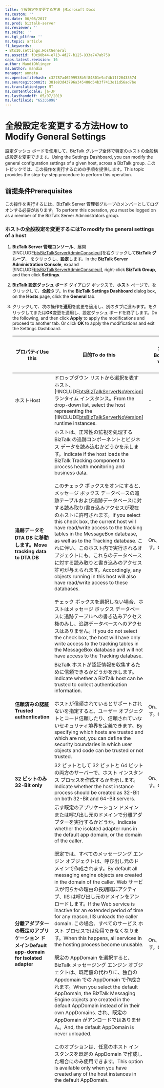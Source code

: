 ```yaml
---
title: 全般設定を変更する方法 |Microsoft Docs
ms.custom: ''
ms.date: 06/08/2017
ms.prod: biztalk-server
ms.reviewer: ''
ms.suite: ''
ms.tgt_pltfrm: ''
ms.topic: article
f1_keywords:
- Bts10.settings.HostGeneral
ms.assetid: f0c90b44-e713-4d27-b125-833a747ab758
caps.latest.revision: 16
author: MandiOhlinger
ms.author: mandia
manager: anneta
ms.openlocfilehash: c32787a46299938b5f84801e9a74b11f20433574
ms.sourcegitcommit: 381e83d43796a345488d54b3f7413e11d56ad7be
ms.translationtype: MT
ms.contentlocale: ja-JP
ms.lasthandoff: 05/07/2019
ms.locfileid: "65336098"
---
```

# <a name="how-to-modify-general-settings"></a><span data-ttu-id="e174b-102">全般設定を変更する方法</span><span class="sxs-lookup"><span data-stu-id="e174b-102">How to Modify General Settings</span></span>
<span data-ttu-id="e174b-103">設定ダッシュ ボードを使用して、BizTalk グループ全体で特定のホストの全般構成設定を変更できます。</span><span class="sxs-lookup"><span data-stu-id="e174b-103">Using the Settings Dashboard, you can modify the general configuration settings of a given host, across a BizTalk group.</span></span> <span data-ttu-id="e174b-104">このトピックでは、この操作を実行するための手順を提供します。</span><span class="sxs-lookup"><span data-stu-id="e174b-104">This topic provides the step-by-step procedure to perform this operation.</span></span>  

## <a name="prerequisites"></a><span data-ttu-id="e174b-105">前提条件</span><span class="sxs-lookup"><span data-stu-id="e174b-105">Prerequisites</span></span>  
 <span data-ttu-id="e174b-106">この操作を実行するには、BizTalk Server 管理者グループのメンバーとしてログオンする必要があります。</span><span class="sxs-lookup"><span data-stu-id="e174b-106">To perform this operation, you must be logged on as a member of the BizTalk Server Administrators group.</span></span>  

### <a name="to-modify-the-general-settings-of-a-host"></a><span data-ttu-id="e174b-107">ホストの全般設定を変更するには</span><span class="sxs-lookup"><span data-stu-id="e174b-107">To modify the general settings of a host</span></span>  

1. <span data-ttu-id="e174b-108">**BizTalk Server 管理コンソール**、展開[!INCLUDE[btsBizTalkServerAdminConsoleui](../includes/btsbiztalkserveradminconsoleui-md.md)]を右クリックして**BizTalk グループ**、 をクリックし、**設定**します。</span><span class="sxs-lookup"><span data-stu-id="e174b-108">In the **BizTalk Server Administration Console**, expand [!INCLUDE[btsBizTalkServerAdminConsoleui](../includes/btsbiztalkserveradminconsoleui-md.md)], right-click **BizTalk Group**, and then click **Settings**.</span></span>  

2. <span data-ttu-id="e174b-109">**BizTalk 設定ダッシュ ボード** ダイアログ ボックスで、**ホスト** ページで、をクリックして、**全般**タブ。</span><span class="sxs-lookup"><span data-stu-id="e174b-109">In the **BizTalk Settings Dashboard** dialog box, on the **Hosts** page, click the **General** tab.</span></span>  

3. <span data-ttu-id="e174b-110">クリックして、次の操作を**適用**を変更を適用し、別のタブに進みます。をクリックしてまたは**OK**変更を適用し、設定ダッシュ ボードを終了します。</span><span class="sxs-lookup"><span data-stu-id="e174b-110">Do the following, and then click **Apply** to apply the modifications and proceed to another tab. Or click **OK** to apply the modifications and exit the Settings Dashboard.</span></span>  


   |                  <span data-ttu-id="e174b-111">プロパティ</span><span class="sxs-lookup"><span data-stu-id="e174b-111">Use this</span></span>                   |                                                                                                                                                                                                                                                                                                                                                       <span data-ttu-id="e174b-112">目的</span><span class="sxs-lookup"><span data-stu-id="e174b-112">To do this</span></span>                                                                                                                                                                                                                                                                                                                                                        |          <span data-ttu-id="e174b-113">境界値</span><span class="sxs-lookup"><span data-stu-id="e174b-113">Boundary values</span></span>          | <span data-ttu-id="e174b-114">既定値</span><span class="sxs-lookup"><span data-stu-id="e174b-114">Default value</span></span> |                                                                                       <span data-ttu-id="e174b-115">アップグレード ロジック</span><span class="sxs-lookup"><span data-stu-id="e174b-115">Upgrade logic</span></span>                                                                                       |
   |---------------------------------------------|-------------------------------------------------------------------------------------------------------------------------------------------------------------------------------------------------------------------------------------------------------------------------------------------------------------------------------------------------------------------------------------------------------------------------------------------------------------------------------------------------------------------------------------------------------------------------------------------------------------------------------------------------------------------------------------------------------------------------|-----------------------------------|---------------|-------------------------------------------------------------------------------------------------------------------------------------------------------------------------------------------|
   |                    <span data-ttu-id="e174b-116">ホスト</span><span class="sxs-lookup"><span data-stu-id="e174b-116">Host</span></span>                     |                                                                                                                                                                                                                                                                             <span data-ttu-id="e174b-117">ドロップダウン リストから選択を表すホスト、[!INCLUDE[btsBizTalkServerNoVersion](../includes/btsbiztalkservernoversion-md.md)]ランタイム インスタンス。</span><span class="sxs-lookup"><span data-stu-id="e174b-117">From the drop-down list, select the host representing the [!INCLUDE[btsBizTalkServerNoVersion](../includes/btsbiztalkservernoversion-md.md)] runtime instances.</span></span>                                                                                                                                                                                                                                                                             |                 -                 |       -       |                                                                                                                                                                                           |
   |      <span data-ttu-id="e174b-118">**追跡データを DTA DB に移動します。**</span><span class="sxs-lookup"><span data-stu-id="e174b-118">**Move tracking data to DTA DB**</span></span>       |                                                                  <span data-ttu-id="e174b-119">ホストは、正常性の監視を処理する BizTalk の追跡コンポーネントとビジネス データを読み込むかどうかを示します。</span><span class="sxs-lookup"><span data-stu-id="e174b-119">Indicate if the host loads the BizTalk Tracking component to process health monitoring and business data.</span></span><br /><br /> <span data-ttu-id="e174b-120">このチェック ボックスをオンにすると、メッセージ ボックス データベースの追跡テーブルおよび追跡データベースに対する読み取り/書き込みアクセスが現在のホストに許可されます。</span><span class="sxs-lookup"><span data-stu-id="e174b-120">If you select this check box, the current host will have read/write access to the tracking tables in the MessageBox database, as well as to the Tracking database.</span></span> <span data-ttu-id="e174b-121">これに伴い、このホスト内で実行されるオブジェクトにも、これらのデータベースに対する読み取りと書き込みのアクセス許可が与えられます。</span><span class="sxs-lookup"><span data-stu-id="e174b-121">Accordingly, any objects running in this host will also have read/write access to these databases.</span></span><br /><br /> <span data-ttu-id="e174b-122">チェック ボックスを選択しない場合、ホストはメッセージ ボックス データベースに追跡テーブルへの書き込みアクセス権のみし、追跡データベースへのアクセスはありません。</span><span class="sxs-lookup"><span data-stu-id="e174b-122">If you do not select the check box, the host will have only write access to the tracking tables in the MessageBox database and will not have access to the Tracking database.</span></span>                                                                  |              <span data-ttu-id="e174b-123">On、Off します。</span><span class="sxs-lookup"><span data-stu-id="e174b-123">On, Off</span></span>              |      <span data-ttu-id="e174b-124">基準</span><span class="sxs-lookup"><span data-stu-id="e174b-124">On</span></span>       |                                                                                                                                                                                           |
   |         <span data-ttu-id="e174b-125">**信頼済みの認証**</span><span class="sxs-lookup"><span data-stu-id="e174b-125">**Trusted authentication**</span></span>          |                                                                                                                                                                                                                             <span data-ttu-id="e174b-126">BizTalk ホストが認証情報を収集するために信頼できるかどうかを示します。</span><span class="sxs-lookup"><span data-stu-id="e174b-126">Indicate whether a BizTalk host can be trusted to collect authentication information.</span></span><br /><br /> <span data-ttu-id="e174b-127">ホストが信頼されているとサポートされないを指定すると、ユーザー オブジェクトとコード信頼したり、信頼されていないセキュリティ境界を定義できます。</span><span class="sxs-lookup"><span data-stu-id="e174b-127">By specifying which hosts are trusted and which are not, you can define the security boundaries in which user objects and code can be trusted or not trusted.</span></span>                                                                                                                                                                                                                             |              <span data-ttu-id="e174b-128">On、Off します。</span><span class="sxs-lookup"><span data-stu-id="e174b-128">On, Off</span></span>              |      <span data-ttu-id="e174b-129">Off</span><span class="sxs-lookup"><span data-stu-id="e174b-129">Off</span></span>      |                                                                                                                                                                                           |
   |               <span data-ttu-id="e174b-130">**32 ビットのみ**</span><span class="sxs-lookup"><span data-stu-id="e174b-130">**32-Bit only**</span></span>               |                                                                                                                                                                                                                                                                                                        <span data-ttu-id="e174b-131">32 ビットとして 32 ビットと 64 ビットの両方のサーバーで、ホスト インスタンス プロセスを作成するかを示します。</span><span class="sxs-lookup"><span data-stu-id="e174b-131">Indicate whether the host instance process should be created as 32-Bit on both 32-Bit and 64-Bit servers.</span></span>                                                                                                                                                                                                                                                                                                        |              <span data-ttu-id="e174b-132">On、Off します。</span><span class="sxs-lookup"><span data-stu-id="e174b-132">On, Off</span></span>              |      <span data-ttu-id="e174b-133">基準</span><span class="sxs-lookup"><span data-stu-id="e174b-133">On</span></span>       |                                                                                                                                                                                           |
   | <span data-ttu-id="e174b-134">**分離アダプターの既定のアプリケーション ドメイン**</span><span class="sxs-lookup"><span data-stu-id="e174b-134">**Default app-domain for isolated adapter**</span></span> | <span data-ttu-id="e174b-135">示す既定のアプリケーション ドメインまたは呼び出し元のドメインで分離アダプターを実行するかどうか。</span><span class="sxs-lookup"><span data-stu-id="e174b-135">Indicate whether the isolated adapter runs in the default app domain, or the domain of the caller.</span></span><br /><br /> <span data-ttu-id="e174b-136">既定では、すべてのメッセージング エンジン オブジェクトは、呼び出し元のドメインで作成されます。</span><span class="sxs-lookup"><span data-stu-id="e174b-136">By default all messaging engine objects are created in the domain of the caller.</span></span> <span data-ttu-id="e174b-137">Web サービスが何らかの理由の長期間非アクティブ、IIS は呼び出し元のドメインをアンロードします。</span><span class="sxs-lookup"><span data-stu-id="e174b-137">If the Web service is inactive for an extended period of time for any reason, IIS unloads the caller domain.</span></span> <span data-ttu-id="e174b-138">この場合、すべてのサービス ホスト プロセスでは使用できなくなります。</span><span class="sxs-lookup"><span data-stu-id="e174b-138">When this happens, all services in the hosting process become unusable.</span></span><br /><br /> <span data-ttu-id="e174b-139">既定の AppDomain を選択すると、BizTalk メッセージング エンジン オブジェクトは、既定値の代わりに、独自の Appdomain での AppDomain で作成されます。</span><span class="sxs-lookup"><span data-stu-id="e174b-139">When you select the default AppDomain, the BizTalk Messaging Engine objects are created in the default AppDomain instead of in their own AppDomains.</span></span> <span data-ttu-id="e174b-140">され、既定の AppDomain がアンロードではありません。</span><span class="sxs-lookup"><span data-stu-id="e174b-140">And, the default AppDomain is never unloaded.</span></span><br /><br /> <span data-ttu-id="e174b-141">このオプションは、任意のホスト インスタンスを既定の AppDomain で作成した場合にのみ使用できます。</span><span class="sxs-lookup"><span data-stu-id="e174b-141">This option is available only when you have created any of the host instances in the default AppDomain.</span></span> |              <span data-ttu-id="e174b-142">On、Off します。</span><span class="sxs-lookup"><span data-stu-id="e174b-142">On, Off</span></span>              |      <span data-ttu-id="e174b-143">Off</span><span class="sxs-lookup"><span data-stu-id="e174b-143">Off</span></span>      |                                                     <span data-ttu-id="e174b-144">このホストのホスト インスタンスのいずれかに設定されている場合は TRUE。</span><span class="sxs-lookup"><span data-stu-id="e174b-144">TRUE if any of the host instances for the host are set to this.</span></span> <span data-ttu-id="e174b-145">FALSE それ以外の場合。</span><span class="sxs-lookup"><span data-stu-id="e174b-145">FALSE otherwise.</span></span>                                                      |
   |       <span data-ttu-id="e174b-146">**空白文字の従来の動作**</span><span class="sxs-lookup"><span data-stu-id="e174b-146">**Legacy whitespace behavior**</span></span>        |                                                                                                                                                                                                                                                                                                                          <span data-ttu-id="e174b-147">マップを作成するときに空白文字を保持するかどうかを指定します。</span><span class="sxs-lookup"><span data-stu-id="e174b-147">Specify if you want to preserve the white spaces while creating maps.</span></span>                                                                                                                                                                                                                                                                                                                          |              <span data-ttu-id="e174b-148">On、Off します。</span><span class="sxs-lookup"><span data-stu-id="e174b-148">On, Off</span></span>              |      <span data-ttu-id="e174b-149">Off</span><span class="sxs-lookup"><span data-stu-id="e174b-149">Off</span></span>      | <span data-ttu-id="e174b-150">コンピューター上の各ホスト インスタンスはコンピューターのレジストリ値 > 0 の場合の値は TRUE です。</span><span class="sxs-lookup"><span data-stu-id="e174b-150">For each host instance on a machine, the value is TRUE if the machine has the registry value > 0.</span></span> <span data-ttu-id="e174b-151">各ホストの場合は場合は TRUE に設定して、ホスト インスタンスのいずれかの値は TRUE です。</span><span class="sxs-lookup"><span data-stu-id="e174b-151">For each host, the value is TRUE if any one of the host instance have this set to TRUE.</span></span> |
   |        <span data-ttu-id="e174b-152">**複数の応答を許可します。**</span><span class="sxs-lookup"><span data-stu-id="e174b-152">**Allow multiple responses**</span></span>         |                                                                                                                                                                                                                                                                                                           <span data-ttu-id="e174b-153">複数を有効にするかどうかを指定する双方向に返される応答の受信場所。</span><span class="sxs-lookup"><span data-stu-id="e174b-153">Indicate whether you want to enable multiple responses to be sent back to a 2-way receive location.</span></span>                                                                                                                                                                                                                                                                                                           |              <span data-ttu-id="e174b-154">On、Off します。</span><span class="sxs-lookup"><span data-stu-id="e174b-154">On, Off</span></span>              |      <span data-ttu-id="e174b-155">Off</span><span class="sxs-lookup"><span data-stu-id="e174b-155">Off</span></span>      |                                                 <span data-ttu-id="e174b-156">ホストのすべてのホスト インスタンスの TRUE の場合は、ホストの設定を行う = TRUE。</span><span class="sxs-lookup"><span data-stu-id="e174b-156">If TRUE for any host instance of a host, make the host setting = TRUE.</span></span> <span data-ttu-id="e174b-157">それ以外の場合、FALSE です。</span><span class="sxs-lookup"><span data-stu-id="e174b-157">Otherwise, FALSE.</span></span>                                                  |
   |            <span data-ttu-id="e174b-158">**応答のタイムアウト**</span><span class="sxs-lookup"><span data-stu-id="e174b-158">**Response timeout**</span></span>             |                                                                                                                                                                                                                                                                                                                               <span data-ttu-id="e174b-159">要求応答メッセージの既定のタイムアウトを指定します。</span><span class="sxs-lookup"><span data-stu-id="e174b-159">Specify the default timeout for request response messages.</span></span>                                                                                                                                                                                                                                                                                                                                | <span data-ttu-id="e174b-160">1 – 整数型の最大値</span><span class="sxs-lookup"><span data-stu-id="e174b-160">1 – Maximum value of type Integer</span></span> |      <span data-ttu-id="e174b-161">20</span><span class="sxs-lookup"><span data-stu-id="e174b-161">20</span></span>       |                                         <span data-ttu-id="e174b-162">インプロセス ホスト - ホスト インスタンスの最大値</span><span class="sxs-lookup"><span data-stu-id="e174b-162">In-proc hosts - highest value for a host instance</span></span><br /><br /> <span data-ttu-id="e174b-163">分離ホスト - コンピューターの最高値</span><span class="sxs-lookup"><span data-stu-id="e174b-163">Isolated hosts - highest value on a machine</span></span>                                         |
   |         <span data-ttu-id="e174b-164">**最大エンジン スレッド**</span><span class="sxs-lookup"><span data-stu-id="e174b-164">**Maximum engine threads**</span></span>          |                                                                                          <span data-ttu-id="e174b-165">最大値を示すためのメッセージング エンジン スレッド CPU あたりの数。</span><span class="sxs-lookup"><span data-stu-id="e174b-165">Indicate the maximum number of messaging engine threads per CPU.</span></span><br /><br /> <span data-ttu-id="e174b-166">このオプションは、エンド ポイント マネージャー (EPM) で使用できるスレッドの最大数を指定します。</span><span class="sxs-lookup"><span data-stu-id="e174b-166">This option specifies the maximum number of threads that can be used by the End Point Manager (EPM).</span></span> <span data-ttu-id="e174b-167">EPM は、この値の 10% に相当するスレッドの数から開始して、負荷の増加に応じて、指定した値になるまでスレッドを追加します。</span><span class="sxs-lookup"><span data-stu-id="e174b-167">The EPM starts with the number of threads equivalent to 10% of this value and adds threads up to the specified value as load increases.</span></span> <span data-ttu-id="e174b-168">負荷が削減または調整の設定に応じて、割り当てられたスレッドの数が減少します。</span><span class="sxs-lookup"><span data-stu-id="e174b-168">The number of threads allocated is reduced as load is reduced or as necessary for throttling.</span></span><br /><br /> <span data-ttu-id="e174b-169">**注**ホストを有効にする変更に再起動する必要があるこの値を変更する場合。</span><span class="sxs-lookup"><span data-stu-id="e174b-169">**Note** If you modify this value, the host needs to be restarted for the change to take effect.</span></span>                                                                                           |              <span data-ttu-id="e174b-170">[1,50]</span><span class="sxs-lookup"><span data-stu-id="e174b-170">[1,50]</span></span>               |      <span data-ttu-id="e174b-171">20</span><span class="sxs-lookup"><span data-stu-id="e174b-171">20</span></span>       |                                                                                             -                                                                                             |
   |      <span data-ttu-id="e174b-172">**パフォーマンス カウンターを表示します。**</span><span class="sxs-lookup"><span data-stu-id="e174b-172">**Show performance counters for**</span></span>      |                                      <span data-ttu-id="e174b-173">パフォーマンス カウンターを表示するサービスを選択します。</span><span class="sxs-lookup"><span data-stu-id="e174b-173">Select the service for which you want to display the performance counters.</span></span><br /><br /> <span data-ttu-id="e174b-174">[メッセージング] に設定すると、パフォーマンス モニターではメッセージングのメッセージ エージェント カウンターが表示されます。</span><span class="sxs-lookup"><span data-stu-id="e174b-174">When set to Messaging, Performance Monitor will display Message Agent counters for messaging.</span></span> <span data-ttu-id="e174b-175">ホストにオーケストレーションが含まれている場合は、オーケストレーション (XLANG) インスタンスの場合、メッセージ エージェントの出力は表示されません。</span><span class="sxs-lookup"><span data-stu-id="e174b-175">If the host contains orchestrations, no Message Agent output for the orchestration (XLANG) instances will display.</span></span><br /><br /> <span data-ttu-id="e174b-176">ホストには、オーケストレーションのみが含まれる、変更、**パフォーマンス カウンターの表示**オーケストレーション インスタンスのメッセージ エージェント カウンターを表示するオーケストレーションに設定します。</span><span class="sxs-lookup"><span data-stu-id="e174b-176">If the host only contains orchestrations, change the **Show performance counters for** setting to Orchestrations to display Message Agent counters for Orchestration instances.</span></span> <span data-ttu-id="e174b-177">ホストにのみ含まれている場合は、受信ポート/送信ポート、メッセージング インスタンスのメッセージ エージェント カウンターを表示するメッセージング オプションを保持します。</span><span class="sxs-lookup"><span data-stu-id="e174b-177">If the host only contains receive ports/send ports, keep the Messaging option to display Message Agent counters for Messaging instances.</span></span>                                       |     <span data-ttu-id="e174b-178">メッセージング、オーケストレーション</span><span class="sxs-lookup"><span data-stu-id="e174b-178">Messaging, Orchestrations</span></span>     |   <span data-ttu-id="e174b-179">メッセージング</span><span class="sxs-lookup"><span data-stu-id="e174b-179">Messaging</span></span>   |                     <span data-ttu-id="e174b-180">ホストのすべてのホスト インスタンスの値が同じ場合は、ホストの値を選択します。</span><span class="sxs-lookup"><span data-stu-id="e174b-180">If all host instances of a host have the same value, choose that value for the host.</span></span> <span data-ttu-id="e174b-181">または いいえ、競合がある場合値のセットで、既定値を選択します。</span><span class="sxs-lookup"><span data-stu-id="e174b-181">If there is a conflict or no value set, choose the default.</span></span>                      |

    <span data-ttu-id="e174b-182">**ポーリング間隔**</span><span class="sxs-lookup"><span data-stu-id="e174b-182">**Polling Intervals**</span></span>  


   |      <span data-ttu-id="e174b-183">プロパティ</span><span class="sxs-lookup"><span data-stu-id="e174b-183">Use this</span></span>      |                                                                                                <span data-ttu-id="e174b-184">目的</span><span class="sxs-lookup"><span data-stu-id="e174b-184">To do this</span></span>                                                                                                 |          <span data-ttu-id="e174b-185">境界値</span><span class="sxs-lookup"><span data-stu-id="e174b-185">Boundary values</span></span>          | <span data-ttu-id="e174b-186">既定値</span><span class="sxs-lookup"><span data-stu-id="e174b-186">Default value</span></span> | <span data-ttu-id="e174b-187">アップグレード ロジック</span><span class="sxs-lookup"><span data-stu-id="e174b-187">Upgrade logic</span></span>  |
   |--------------------|-----------------------------------------------------------------------------------------------------------------------------------------------------------------------------------------------------------|-----------------------------------|---------------|----------------|
   |   <span data-ttu-id="e174b-188">**メッセージング**</span><span class="sxs-lookup"><span data-stu-id="e174b-188">**Messaging**</span></span>    |   <span data-ttu-id="e174b-189">設定、[!INCLUDE[btsBizTalkServerNoVersion](../includes/btsbiztalkservernoversion-md.md)]ポーリング間隔 (ミリ秒) の BizTalk ホスト インスタンスがメッセージ ボックスで新着メッセージを検索するとき。</span><span class="sxs-lookup"><span data-stu-id="e174b-189">Set the [!INCLUDE[btsBizTalkServerNoVersion](../includes/btsbiztalkservernoversion-md.md)] polling interval in milliseconds when BizTalk host instance is looking for new messages in the MessageBox.</span></span>   | <span data-ttu-id="e174b-190">1 – 整数型の最大値</span><span class="sxs-lookup"><span data-stu-id="e174b-190">1 – Maximum value of type Integer</span></span> |      <span data-ttu-id="e174b-191">500</span><span class="sxs-lookup"><span data-stu-id="e174b-191">500</span></span>      | <span data-ttu-id="e174b-192">既存の値</span><span class="sxs-lookup"><span data-stu-id="e174b-192">Existing value</span></span> |
   | <span data-ttu-id="e174b-193">**オーケストレーション**</span><span class="sxs-lookup"><span data-stu-id="e174b-193">**Orchestrations**</span></span> | <span data-ttu-id="e174b-194">設定、[!INCLUDE[btsBizTalkServerNoVersion](../includes/btsbiztalkservernoversion-md.md)]ポーリング間隔 (ミリ秒) のデータベースで新しいオーケストレーションの BizTalk ホスト インスタンスが検索するとき。</span><span class="sxs-lookup"><span data-stu-id="e174b-194">Set the [!INCLUDE[btsBizTalkServerNoVersion](../includes/btsbiztalkservernoversion-md.md)] polling interval in milliseconds when BizTalk host instance is looking for new orchestrations in the database.</span></span> | <span data-ttu-id="e174b-195">1 – 整数型の最大値</span><span class="sxs-lookup"><span data-stu-id="e174b-195">1 – Maximum value of type Integer</span></span> |      <span data-ttu-id="e174b-196">500</span><span class="sxs-lookup"><span data-stu-id="e174b-196">500</span></span>      | <span data-ttu-id="e174b-197">既存の値</span><span class="sxs-lookup"><span data-stu-id="e174b-197">Existing value</span></span> |

   > [!NOTE]
   >  <span data-ttu-id="e174b-198">既定の設定を復元するには、次のようにクリックします。**既定値に戻す**します。</span><span class="sxs-lookup"><span data-stu-id="e174b-198">To restore the default settings, click **Restore Defaults**.</span></span>  

## <a name="see-also"></a><span data-ttu-id="e174b-199">参照</span><span class="sxs-lookup"><span data-stu-id="e174b-199">See Also</span></span>  
 [<span data-ttu-id="e174b-200">ホストの設定を変更する方法</span><span class="sxs-lookup"><span data-stu-id="e174b-200">How to Modify Host Settings</span></span>](../core/how-to-modify-host-settings.md)